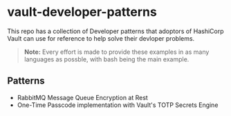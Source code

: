 # vault-developer-patterns

This repo has a collection of Developer patterns that adoptors of HashiCorp Vault can use for reference to help solve their devloper problems. 

> **Note:**
>Every effort is made to provide these examples in as many languages as possble, with bash being the main example.

## Patterns

* RabbitMQ Message Queue Encryption at Rest
* One-Time Passcode implementation with Vault's TOTP Secrets Engine
